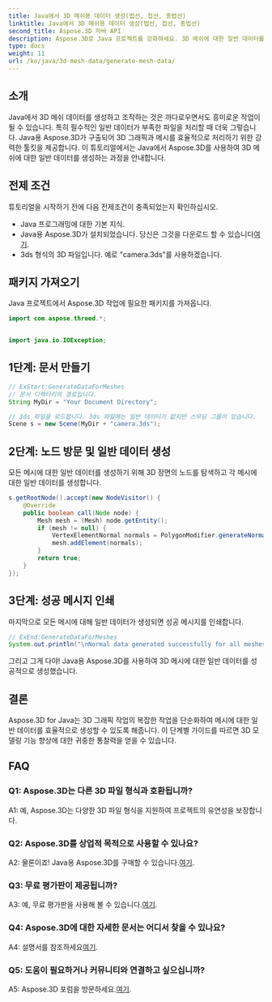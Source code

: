 ```yaml
---
title: Java에서 3D 메쉬용 데이터 생성(법선, 접선, 종법선)
linktitle: Java에서 3D 메쉬용 데이터 생성(법선, 접선, 종법선)
second_title: Aspose.3D 자바 API
description: Aspose.3D로 Java 프로젝트를 강화하세요. 3D 메쉬에 대한 일반 데이터를 쉽게 생성하려면 튜토리얼을 따르십시오. 3D 그래픽을 쉽게 즐겨보세요.
type: docs
weight: 11
url: /ko/java/3d-mesh-data/generate-mesh-data/
---
```

## 소개

Java에서 3D 메쉬 데이터를 생성하고 조작하는 것은 까다로우면서도 흥미로운 작업이 될 수 있습니다. 특히 필수적인 일반 데이터가 부족한 파일을 처리할 때 더욱 그렇습니다. Java용 Aspose.3D가 구출되어 3D 그래픽과 메시를 효율적으로 처리하기 위한 강력한 툴킷을 제공합니다. 이 튜토리얼에서는 Java에서 Aspose.3D를 사용하여 3D 메쉬에 대한 일반 데이터를 생성하는 과정을 안내합니다.

## 전제 조건

튜토리얼을 시작하기 전에 다음 전제조건이 충족되었는지 확인하십시오.

- Java 프로그래밍에 대한 기본 지식.
-  Java용 Aspose.3D가 설치되었습니다. 당신은 그것을 다운로드 할 수 있습니다[여기](https://releases.aspose.com/3d/java/).
- 3ds 형식의 3D 파일입니다. 예로 "camera.3ds"를 사용하겠습니다.

## 패키지 가져오기

Java 프로젝트에서 Aspose.3D 작업에 필요한 패키지를 가져옵니다.

```java
import com.aspose.threed.*;


import java.io.IOException;
```

## 1단계: 문서 만들기

```java
// ExStart:GenerateDataForMeshes
// 문서 디렉터리의 경로입니다.
String MyDir = "Your Document Directory";

// 3ds 파일을 로드합니다. 3ds 파일에는 일반 데이터가 없지만 스무딩 그룹이 있습니다.
Scene s = new Scene(MyDir + "camera.3ds");
```

## 2단계: 노드 방문 및 일반 데이터 생성

모든 메시에 대한 일반 데이터를 생성하기 위해 3D 장면의 노드를 탐색하고 각 메시에 대한 일반 데이터를 생성합니다.

```java
s.getRootNode().accept(new NodeVisitor() {
    @Override
    public boolean call(Node node) {
        Mesh mesh = (Mesh) node.getEntity();
        if (mesh != null) {
            VertexElementNormal normals = PolygonModifier.generateNormal(mesh);
            mesh.addElement(normals);
        }
        return true;
    }
});
```

## 3단계: 성공 메시지 인쇄

마지막으로 모든 메시에 대해 일반 데이터가 생성되면 성공 메시지를 인쇄합니다.

```java
// ExEnd:GenerateDataForMeshes
System.out.println("\nNormal data generated successfully for all meshes.");
```

그리고 그게 다야! Java용 Aspose.3D를 사용하여 3D 메시에 대한 일반 데이터를 성공적으로 생성했습니다.

## 결론

Aspose.3D for Java는 3D 그래픽 작업의 복잡한 작업을 단순화하여 메시에 대한 일반 데이터를 효율적으로 생성할 수 있도록 해줍니다. 이 단계별 가이드를 따르면 3D 모델링 기능 향상에 대한 귀중한 통찰력을 얻을 수 있습니다.

## FAQ

### Q1: Aspose.3D는 다른 3D 파일 형식과 호환됩니까?

A1: 예, Aspose.3D는 다양한 3D 파일 형식을 지원하여 프로젝트의 유연성을 보장합니다.

### Q2: Aspose.3D를 상업적 목적으로 사용할 수 있나요?

 A2: 물론이죠! Java용 Aspose.3D를 구매할 수 있습니다.[여기](https://purchase.aspose.com/buy).

### Q3: 무료 평가판이 제공됩니까?

 A3: 예, 무료 평가판을 사용해 볼 수 있습니다.[여기](https://releases.aspose.com/).

### Q4: Aspose.3D에 대한 자세한 문서는 어디서 찾을 수 있나요?

 A4: 설명서를 참조하세요[여기](https://reference.aspose.com/3d/java/).

### Q5: 도움이 필요하거나 커뮤니티와 연결하고 싶으십니까?

 A5: Aspose.3D 포럼을 방문하세요.[여기](https://forum.aspose.com/c/3d/18).